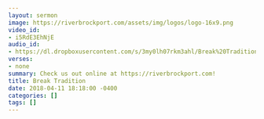 ```yaml
---
layout: sermon
image: https://riverbrockport.com/assets/img/logos/logo-16x9.png
video_id:
- i5RdE3EhNjE
audio_id:
- https://dl.dropboxusercontent.com/s/3my0lh07rkm3ahl/Break%20Tradition.mp3?dl=0
verses:
- none
summary: Check us out online at https://riverbrockport.com!
title: Break Tradition
date: 2018-04-11 18:18:00 -0400
categories: []
tags: []
---
```

